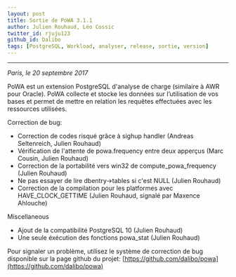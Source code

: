 ```yaml
---
layout: post
title: Sortie de PoWA 3.1.1
author: Julien Rouhaud, Léo Cossic
twitter_id: rjuju123
github_id: Dalibo
tags: [PostgreSQL, Workload, analyser, release, sortie, version]
---
```


---
*Paris, le 20 septembre 2017*

PoWA est un extension PostgreSQL d'analyse de charge (similaire à AWR pour Oracle). PoWA collecte et stocke les données sur l’utilisation de vos bases et permet de mettre en relation les requêtes effectuées avec les ressources utilisées.

<!--MORE-->

Correction de bug:

  * Correction de codes risqué grâce à sighup handler (Andreas Seltenreich, Julien Rouhaud)
  * Vérification de l'attente de powa.frequency entre deux apperçus (Marc Cousin, Julien Rouhaud)
  * Correction de la portabilité vers win32 de compute_powa_frequency (Julien Rouhaud)
  * Ne pas essayer de lire dbentry->tables si c'est NULL (Julien Rouhaud)
  * Correction de la compilation pour les platformes avec HAVE_CLOCK_GETTIME (Julien Rouhaud, signalé par Maxence Ahlouche)

Miscellaneous

  * Ajout de la compatibilité PostgreSQL 10 (Julien Rouhaud)
  * Une seule éxécution des fonctions powa_stat (Julien Rouhaud)

Pour signaler un problème, utilisez le système de correction de bug disponible sur la page github du projet: [https://github.com/dalibo/powa](https://github.com/dalibo/powa)

